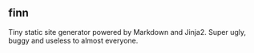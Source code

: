 finn
----

Tiny static site generator powered by Markdown and Jinja2. Super ugly,
buggy and useless to almost everyone.
